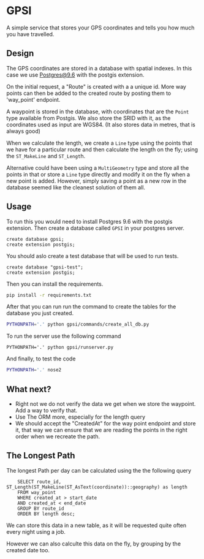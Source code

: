 # GPSI
A simple service that stores your GPS coordinates and tells you how much you
have travelled.

## Design
The GPS coordinates are stored in a database with spatial indexes. In this case
we use Postgres@9.6 with the postgis extension.

On the initial request, a "Route" is created with a a unique id. More way
points can then be added to the created route by posting them to 'way_point'
endpoint.

A waypoint is stored in the database, with coordinates that are the ``Point``
type available from Postgis. We also store the SRID with it, as the coordinates
used as input are WGS84. (It also stores data in metres, that is always good)

When we calculate the length, we create a ``Line`` type using the points that we
have for a particular route and then calculate the length on the fly; using the
`ST_MakeLine` and `ST_Lengt`h.

Alternative could have been using a `MultiGeometry` type and store all the
points in that or store a `Line` type directly and modify it on the fly when a
new point is added. However, simply saving a point as a new row in the database
seemed like the cleanest solution of them all.

## Usage
To run this you would need to install Postgres 9.6 with the postgis extension.
Then create a database called `GPSI` in your postgres server.

```psql
create database gpsi;
create extension postgis;
```

You should aslo create a test database that will be used to run tests.

```psql
create database "gpsi-test";
create extension postgis;
```

Then you can install the requirements.
```bash
pip install -r requirements.txt
```

After that you can run run the command to create the tables for the database you just created.
```bash
PYTHONPATH='.' python gpsi/commands/create_all_db.py
```

To run the server use the following command
```
PYTHONPATH='.' python gpsi/runserver.py
```

And finally, to test the code
```bash
PYTHONPATH='.' nose2
```

## What next?

- Right not we do not verify the data we get when we store the waypoint. Add a way to verify that.
- Use The ORM more, especially for the length query
- We should accept the "CreatedAt" for the way point endpoint and store it, that way we can ensure that we are reading the points in the right order when we recreate the path.

## The Longest Path

The longest Path per day can be calculated using the the following query

```
    SELECT route_id, ST_Length(ST_MakeLine(ST_AsText(coordinate))::geography) as length
    FROM way_point
    WHERE created_at > start_date
    AND created_at < end_date
    GROUP BY route_id
    ORDER BY length desc;
```

We can store this data in a new table, as it will be requested quite often
every night using a job.

However we can also calculte this data on the fly, by grouping by the created
date too.
